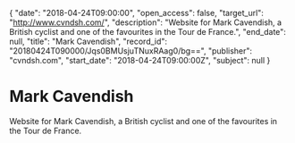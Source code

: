 {
  "date": "2018-04-24T09:00:00", 
  "open_access": false, 
  "target_url": "http://www.cvndsh.com/", 
  "description": "Website for Mark Cavendish, a British cyclist and one of the favourites in the Tour de France.", 
  "end_date": null, 
  "title": "Mark Cavendish", 
  "record_id": "20180424T090000/Jqs0BMUsjuTNuxRAag0/bg==", 
  "publisher": "cvndsh.com", 
  "start_date": "2018-04-24T09:00:00Z", 
  "subject": null
}

# Mark Cavendish

Website for Mark Cavendish, a British cyclist and one of the favourites in the Tour de France.